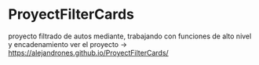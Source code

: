 # ProyectFilterCards
proyecto filtrado de autos mediante, trabajando con funciones de alto nivel y encadenamiento
ver el proyecto -> https://alejandrones.github.io/ProyectFilterCards/
